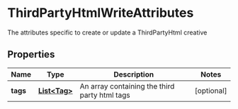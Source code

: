 

# ThirdPartyHtmlWriteAttributes

The attributes specific to create or update a ThirdPartyHtml creative

## Properties

Name | Type | Description | Notes
------------ | ------------- | ------------- | -------------
**tags** | [**List&lt;Tag&gt;**](Tag.md) | An array containing the third party html tags |  [optional]



